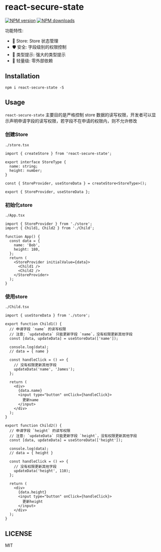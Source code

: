 # react-secure-state

[![NPM version](https://img.shields.io/npm/v/react-secure-state.svg?style=flat)](https://npmjs.org/package/react-secure-state)
[![NPM downloads](http://img.shields.io/npm/dm/react-secure-state.svg?style=flat)](https://npmjs.org/package/react-secure-state)

功能特性:
-  💎 Store: Store 状态管理
- 🛡️ 安全: 字段级别的权限控制
- 📝 类型提示: 强大的类型提示
-  🚀 轻量级: 零外部依赖

## Installation

```
npm i react-secure-state -S
```


## Usage

`react-secure-state` 主要目的是严格控制 store 数据的读写权限，开发者可以显示声明申请字段的读写权限，若字段不在申请的权限内，则不允许修改

### 创建Store

`./store.tsx`

```tsx | pure
import { createStore } from 'react-secure-state';

export interface StoreType {
  name: string;
  height: number;
}

const { StoreProvider, useStoreData } = createStore<StoreType>();

export { StoreProvider, useStoreData };
```

### 初始化store

`./App.tsx`

```tsx | pure
import { StoreProvider } from './store';
import { Child1, Child2 } from './Child';

function App() {
  const data = {
    name: 'Bob',
    height: 180,
  };
  return (
    <StoreProvider initialValue={data}>
      <Child1 />
      <Child2 />
    </StoreProvider>
  );
}
```

### 使用store

`./Child.tsx`

```tsx | pure
import { useStoreData } from './store';

export function Child1() {
  // 申请字段 `name` 的读写权限
  // 注意: `updateData` 只能更新字段 `name`，没有权限更新其他字段
  const [data, updateData] = useStoreData(['name']);

  console.log(data);
  // data = { name }

  const handleClick = () => {
    // 没有权限更新其他字段
    updateData('name', 'James');
  };

  return (
    <div>
      {data.name}
      <input type="button" onClick={handleClick}>
        更新name
      </input>
    </div>
  );
}

export function Child2() {
  // 申请字段 `height` 的读写权限
  // 注意: `updateData` 只能更新字段 `height`，没有权限更新其他字段
  const [data, updateData] = useStoreData(['height']);

  console.log(data);
  // data = { height }

  const handleClick = () => {
    // 没有权限更新其他字段
    updateData('height', 110);
  };

  return (
    <div>
      {data.height}
      <input type="button" onClick={handleClick}>
        更新height
      </input>
    </div>
  );
}
```

## LICENSE

MIT
